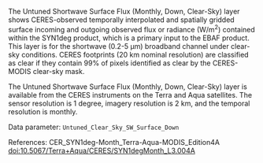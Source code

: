The Untuned Shortwave Surface Flux (Monthly, Down, Clear-Sky) layer shows CERES-observed temporally interpolated and spatially gridded surface incoming and outgoing observed flux or radiance (W/m<sup>2</sup>) contained within the SYN1deg product, which is a primary input to the EBAF product. This layer is for the shortwave (0.2-5 µm) broadband channel under clear-sky conditions. CERES footprints (20 km nominal resolution) are classified as clear if they contain 99% of pixels identified as clear by the CERES-MODIS clear-sky mask.

The Untuned Shortwave Surface Flux (Monthly, Down, Clear-Sky) layer is available from the CERES instruments on the Terra and Aqua satellites. The sensor resolution is 1 degree, imagery resolution is 2 km, and the temporal resolution is monthly.

Data parameter: `Untuned_Clear_Sky_SW_Surface_Down`

References: CER_SYN1deg-Month_Terra-Aqua-MODIS_Edition4A [doi:10.5067/Terra+Aqua/CERES/SYN1degMonth_L3.004A](https://doi.org/10.5067/Terra+Aqua/CERES/SYN1degMonth_L3.004A)
